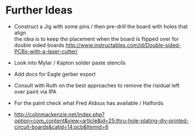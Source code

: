 # Further Ideas

  * Construct a Jig with some pins / then pre-drill the board with holes that align <br>
    the idea is to keep the placement when the board is flipped over for double sided boards
    http://www.instructables.com/id/Double-sided-PCBs-with-a-laser-cutter/

  * Look into Mylar / Kapton solder paste stencils

  * Add docs for Eagle gerber export
  * Consult with Ruth on the best approaches to remove the risidual left over paint via IPA
  * For the paint check what Fred Aldous has available / Halfords
  * http://colinmackenzie.net/index.php?option=com_content&view=article&id=25:thru-hole-plating-diy-printed-circuit-boards&catid=14:pcb&Itemid=6